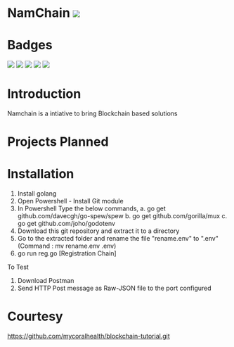 # NamChain ![](https://img.shields.io/badge/Project-Nam-ff69b4.svg)

# Badges
![](https://img.shields.io/badge/madeby-Ramaguru-blue.svg)
![](https://img.shields.io/badge/Namchain-Planned-orange.svg)
![](https://img.shields.io/badge/Namchain-WIP-Blue.svg)
![](https://img.shields.io/badge/Namchain-Completed-brightgreen.svg)
![](https://img.shields.io/badge/Namchain-WoB-red.svg)


# Introduction
Namchain is a intiative to bring Blockchain based solutions


# Projects Planned


# Installation
1. Install golang 
2. Open Powershell - Install Git module 
3. In Powershell Type the below commands,
    a. go get github.com/davecgh/go-spew/spew
    b. go get github.com/gorilla/mux
    c. go get github.com/joho/godotenv
4. Download this git repository and extract it to a directory
5. Go to the extracted folder and rename the file "rename.env" to ".env" (Command : mv rename.env .env)
6. go run reg.go [Registration Chain]

To Test
1. Download Postman
2. Send HTTP Post message as Raw-JSON file to the port configured

# Courtesy
https://github.com/mycoralhealth/blockchain-tutorial.git
